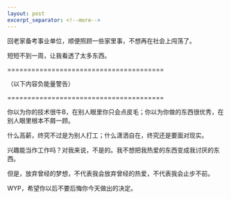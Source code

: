 ```yaml
---
layout: post
excerpt_separator: <!--more-->
---
```


回老家备考事业单位，顺便照顾一些家里事，不想再在社会上闯荡了。

短短不到一周，让我看透了太多东西。

=======================================

（以下内容负能量警告）

=======================================

<!--more-->

你以为你的技术很牛B，在别人眼里你只会点皮毛；你以为你做的东西很优秀，在别人眼里根本不屑一顾。

什么高薪，终究不过是为别人打工；什么潇洒自在，终究还是要面对现实。

兴趣能当作工作吗？对我来说，不是的。我不想把我热爱的东西变成我讨厌的东西。

但是，放弃曾经的梦想，不代表我会放弃曾经的热爱，不代表我会止步不前。

WYP，希望你以后不要后悔你今天做出的决定。
